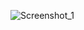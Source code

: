 ![Screenshot_1](https://user-images.githubusercontent.com/69660117/168178224-e4c45f8e-7a2d-4e25-ad47-0ce348748072.png)